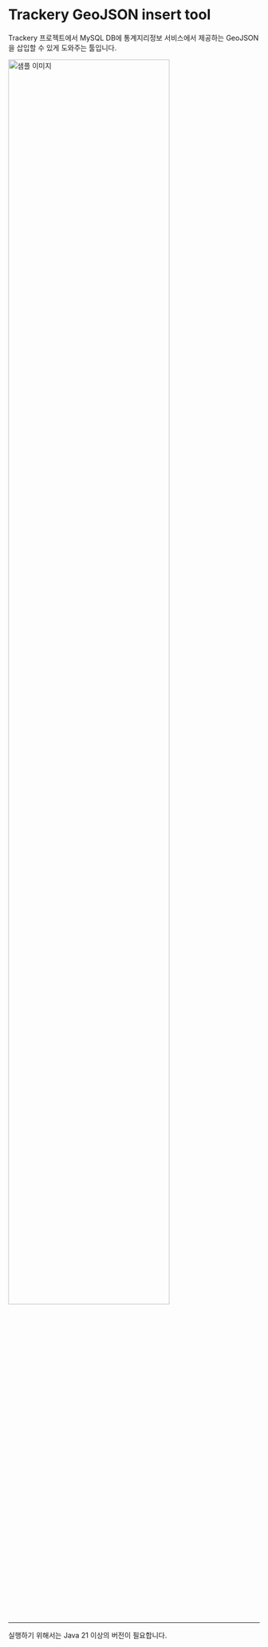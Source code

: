# Trackery GeoJSON insert tool

Trackery 프로젝트에서 MySQL DB에 통계지리정보 서비스에서 제공하는 GeoJSON을 삽입할 수 있게 도와주는 툴입니다.

<img src="https://github.com/user-attachments/assets/dcfc4431-bcda-4d60-911f-09fd76d1c60a" alt="샘플 이미지" style="width: 80%;">

<hr>

실행하기 위해서는 Java 21 이상의 버전이 필요합니다.

